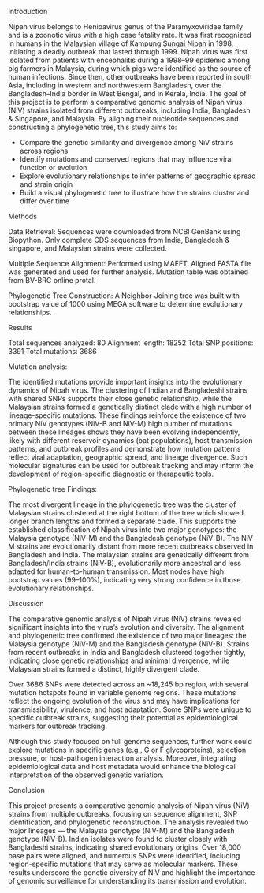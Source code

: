 Introduction

Nipah virus belongs to Henipavirus genus of the Paramyxoviridae family and is a zoonotic virus with a high case fatality rate. It was first recognized in humans in the Malaysian village of Kampung Sungai Nipah in 1998, initiating a deadly outbreak that lasted through 1999. Nipah virus was first isolated from patients with encephalitis during a 1998–99 epidemic among pig farmers in Malaysia, during which pigs were identified as the source of human infections. Since then, other outbreaks have been reported in south Asia, including in western and northwestern Bangladesh, over the Bangladesh–India border in West Bengal, and in Kerala, India. 
The goal of this project is to perform a comparative genomic analysis of Nipah virus (NiV) strains isolated from different outbreaks, including India, Bangladesh & Singapore, and Malaysia. By aligning their nucleotide sequences and constructing a phylogenetic tree, this study aims to: 

* Compare the genetic similarity and divergence among NiV strains across regions
* Identify mutations and conserved regions that may influence viral function or evolution
* Explore evolutionary relationships to infer patterns of geographic spread and strain origin
* Build a visual phylogenetic tree to illustrate how the strains cluster and differ over time

Methods

Data Retrieval:
Sequences were downloaded from NCBI GenBank using Biopython. Only complete CDS sequences from India, Bangladesh & singapore, and Malaysian strains were collected.

Multiple Sequence Alignment:
Performed using MAFFT. Aligned FASTA file was generated and used for further analysis. Mutation table was obtained from BV-BRC online protal.

Phylogenetic Tree Construction:
A Neighbor-Joining tree was built with bootstrap value of 1000 using MEGA software to determine evolutionary relationships. 


Results

Total sequences analyzed: 80
Alignment length: 18252
Total SNP positions: 3391
Total mutations: 3686

Mutation analysis:

The identified mutations provide important insights into the evolutionary dynamics of Nipah virus. The clustering of Indian and Bangladeshi strains with shared SNPs supports their close genetic relationship, while the Malaysian strains formed a genetically distinct clade with a high number of lineage-specific mutations. These findings reinforce the existence of two primary NiV genotypes (NiV-B and NiV-M) high number of mutations between these lineages shows they have been evolving independently, likely with different reservoir dynamics (bat populations), host transmission patterns, and outbreak profiles and demonstrate how mutation patterns reflect viral adaptation, geographic spread, and lineage divergence. Such molecular signatures can be used for outbreak tracking and may inform the development of region-specific diagnostic or therapeutic tools.


Phylogenetic tree Findings:

The most divergent lineage in the phylogenetic tree was the cluster of Malaysian strains clustered at the right bottom of the tree which showed longer branch lengths and formed a separate clade. This supports the established classification of Nipah virus into two major genotypes: the Malaysia genotype (NiV-M) and the Bangladesh genotype (NiV-B). The NiV-M strains are evolutionarily distant from more recent outbreaks observed in Bangladesh and India. The malaysian strains are genetically different from Bangladesh/India strains (NiV-B), 
evolutionarily more ancestral and less adapted for human-to-human transmission. Most nodes have high bootstrap values (99–100%), indicating very strong confidence in those evolutionary relationships.


Discussion 

The comparative genomic analysis of Nipah virus (NiV) strains revealed significant insights into the virus’s evolution and diversity. The alignment and phylogenetic tree confirmed the existence of two major lineages: the Malaysia genotype (NiV-M) and the Bangladesh genotype (NiV-B). Strains from recent outbreaks in India and Bangladesh clustered together tightly, indicating close genetic relationships and minimal divergence, while Malaysian strains formed a distinct, highly divergent clade.

Over 3686 SNPs were detected across an ~18,245 bp region, with several mutation hotspots found in variable genome regions. These mutations reflect the ongoing evolution of the virus and may have implications for transmissibility, virulence, and host adaptation. Some SNPs were unique to specific outbreak strains, suggesting their potential as epidemiological markers for outbreak tracking.

Although this study focused on full genome sequences, further work could explore mutations in specific genes (e.g., G or F glycoproteins), selection pressure, or host-pathogen interaction analysis. Moreover, integrating epidemiological data and host metadata would enhance the biological interpretation of the observed genetic variation.


Conclusion

This project presents a comparative genomic analysis of Nipah virus (NiV) strains from multiple outbreaks, focusing on sequence alignment, SNP identification, and phylogenetic reconstruction. The analysis revealed two major lineages — the Malaysia genotype (NiV-M) and the Bangladesh genotype (NiV-B). Indian isolates were found to cluster closely with Bangladeshi strains, indicating shared evolutionary origins. Over 18,000 base pairs were aligned, and numerous SNPs were identified, including region-specific mutations that may serve as molecular markers. These results underscore the genetic diversity of NiV and highlight the importance of genomic surveillance for understanding its transmission and evolution.




